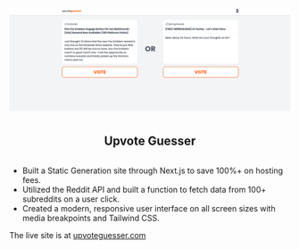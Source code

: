 <div style="display: flex; flex-direction: column; align-items: center; gap: 0.75rem" >
    <img src="upvote_guesser_picture.png" alt="Project Image"></img>
    <div style="display: flex; flex-direction: column; align-items: center;">
    <h2 style="font-weight: bold">Upvote Guesser</h2>
    </div>
</div>

* Built a Static Generation site through Next.js to save 100%+ on hosting fees.
* Utilized the Reddit API and built a function to fetch data from 100+ subreddits on a user click.
* Created a modern, responsive user interface on all screen sizes with media breakpoints and Tailwind CSS.


The live site is at [upvoteguesser.com](https://upvoteguesser.com/) 